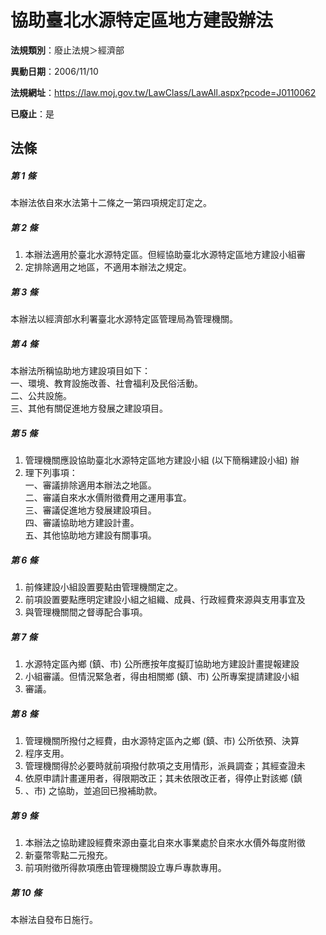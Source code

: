 # 協助臺北水源特定區地方建設辦法

**法規類別**：廢止法規＞經濟部

**異動日期**：2006/11/10  

**法規網址**：https://law.moj.gov.tw/LawClass/LawAll.aspx?pcode=J0110062

**已廢止**：是



## 法條
##### 第 1 條
本辦法依自來水法第十二條之一第四項規定訂定之。

##### 第 2 條
1. 本辦法適用於臺北水源特定區。但經協助臺北水源特定區地方建設小組審
1. 定排除適用之地區，不適用本辦法之規定。

##### 第 3 條
本辦法以經濟部水利署臺北水源特定區管理局為管理機關。

##### 第 4 條
本辦法所稱協助地方建設項目如下：  
一、環境、教育設施改善、社會福利及民俗活動。  
二、公共設施。  
三、其他有關促進地方發展之建設項目。

##### 第 5 條
1. 管理機關應設協助臺北水源特定區地方建設小組 (以下簡稱建設小組) 辦
1. 理下列事項：  
一、審議排除適用本辦法之地區。  
二、審議自來水水價附徵費用之運用事宜。  
三、審議促進地方發展建設項目。  
四、審議協助地方建設計畫。  
五、其他協助地方建設有關事項。

##### 第 6 條
1. 前條建設小組設置要點由管理機關定之。
1. 前項設置要點應明定建設小組之組織、成員、行政經費來源與支用事宜及
1. 與管理機關間之督導配合事項。

##### 第 7 條
1. 水源特定區內鄉 (鎮、市) 公所應按年度擬訂協助地方建設計畫提報建設
1. 小組審議。但情況緊急者，得由相關鄉 (鎮、市) 公所專案提請建設小組
1. 審議。

##### 第 8 條
1. 管理機關所撥付之經費，由水源特定區內之鄉 (鎮、市) 公所依預、決算
1. 程序支用。
1. 管理機關得於必要時就前項撥付款項之支用情形，派員調查；其經查證未
1. 依原申請計畫運用者，得限期改正；其未依限改正者，得停止對該鄉 (鎮
1. 、市) 之協助，並追回已撥補助款。

##### 第 9 條
1. 本辦法之協助建設經費來源由臺北自來水事業處於自來水水價外每度附徵
1. 新臺幣零點二元撥充。
1. 前項附徵所得款項應由管理機關設立專戶專款專用。

##### 第 10 條
本辦法自發布日施行。



